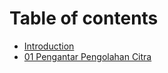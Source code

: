 # Table of contents

* [Introduction](README.md)
* [01 Pengantar Pengolahan Citra](01-pengantar-pengolahan-citra.md)

